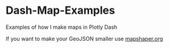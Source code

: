 # Dash-Map-Examples
Examples of how I make maps in Plotly Dash

If you want to make your GeoJSON smaller use [mapshaper.org](http://mapshaper.org/)

